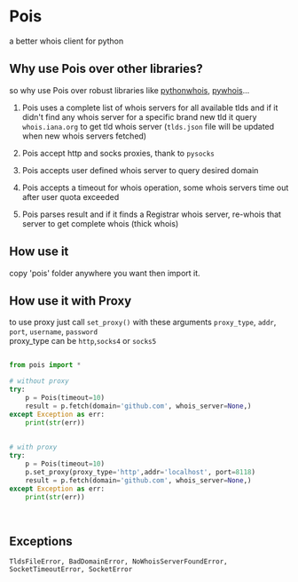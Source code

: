 # Pois
a better whois client for python


## Why use Pois over other libraries?


so why use Pois over robust libraries like [pythonwhois](https://github.com/joepie91/python-whois), [pywhois](https://bitbucket.org/richardpenman/pywhois)...


1. Pois uses a complete list of whois servers for all available tlds and if it didn't find any whois server for a specific brand new tld
 it query `whois.iana.org` to get tld whois server (`tlds.json` file will be updated when new whois servers fetched)

 
2. Pois accept http and socks proxies, thank to `pysocks`


3. Pois accepts user defined whois server to query desired domain


4. Pois accepts a timeout for whois operation, some whois servers time out after user quota exceeded


5. Pois parses result and if it finds a Registrar whois server, re-whois that server to get complete whois (thick whois)




## How use it

copy 'pois' folder anywhere you want then import it.




## How use it with Proxy

to use proxy just call `set_proxy()` with these arguments
`proxy_type`, `addr`, `port`, `username`, `password`<br>
proxy_type can be `http`,`socks4` or `socks5`


```python

from pois import *

# without proxy
try:
    p = Pois(timeout=10)
    result = p.fetch(domain='github.com', whois_server=None,)
except Exception as err:
    print(str(err))
    
    
# with proxy
try:
    p = Pois(timeout=10)
    p.set_proxy(proxy_type='http',addr='localhost', port=8118)
    result = p.fetch(domain='github.com', whois_server=None,)
except Exception as err:
    print(str(err))
    
    
```


## Exceptions


```
TldsFileError, BadDomainError, NoWhoisServerFoundError, SocketTimeoutError, SocketError

```





